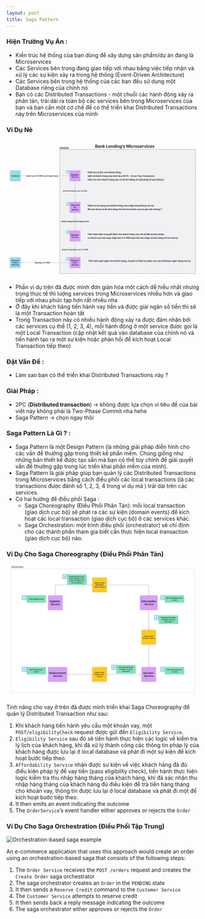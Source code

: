 ```yaml
---
layout: post
title: Saga Pattern
---
```

### Hiện Trường Vụ Án :
- Kiến trúc hệ thống của bạn dùng để xây dựng sản phẩm/dự án đang là Microservices
- Các Services bên trong đang giao tiếp với nhau bằng việc tiếp nhận và xử lý các sự kiện xảy ra trong hệ thống (Event-Driven Architecture)
- Các Services bên trong hệ thống của các bạn đều sử dụng một Database riêng của chính nó
- Bạn có các Distributed Transactions - một chuỗi các hành động xảy ra phân tán, trải dài ra toàn bộ các services bên trong Microservices của bạn và bạn cần một cơ chế để có thể triển khai Distributed Transactions này trên Microservices của mình
### Ví Dụ Nè
  
  ![Ví dụ về Saga Pattern](/images/example-1.jpg)

- Phần ví dụ trên đã được mình đơn giản hóa một cách dễ hiễu nhất nhưng trong thực tế thì lượng services trong Microservices nhiều hơn và giao tiếp với nhau phức tạp hơn rất nhiều nha
- Ở đây khi khách hàng tiến hành vay tiền và được giải ngân số tiền thì sẽ là một Transaction hoàn tất
- Trong Transaction này có nhiều hành động xảy ra được đảm nhận bởi các services cụ thể (1, 2, 3, 4), mỗi hành động ở một service được gọi là một Local Transaction (cập nhật kết quả vào database của chính nó và tiến hành tạo ra một sự kiện hoặc phản hồi để kích hoạt Local Transaction tiếp theo)

### Đặt Vấn Đề :

- Làm sao bạn có thể triển khai Distributed Transactions này ?

### Giải Pháp :

- 2PC (**Distributed transaction**) -> không được lựa chọn vì tiêu đề của bài viết này không phải là Two-Phase Commit nha hehe
- Saga Pattern -> chọn ngay thôi

### Saga Pattern Là Gì ? :

- Saga Pattern là một Design Pattern (là những giải pháp điển hình cho các vấn đề thường gặp trong thiết kế phần mềm. Chúng giống như những bản thiết kế được tạo sẵn mà bạn có thể tùy chỉnh để giải quyết vấn đề thường gặp trong lúc triển khai phần mềm của mình).
- Saga Pattern là giải pháp giúp bạn quản lý các Distributed Transactions trong Microservices bằng cách điều phối các local transactions (là các transactions được đánh số 1, 2, 3, 4 trong ví dụ mà ) trải dài trên các services.
- Có hai hướng để điều phối Saga :
   - Saga Choreography (Điều Phối Phân Tán): mỗi local transaction (giao dịch cục bộ) sẽ phát ra các sự kiện (domain events) để kích hoạt các local transaction (giao dịch cục bộ) ở các services khác.
   - Saga Orchestration: một trình điều phối (orchestrator) sẽ chỉ định cho các thành phần tham gia biết cần thực hiện local transaction (giao dịch cục bộ) nào.

### Ví Dụ Cho Saga Choreography (Điều Phối Phân Tán)

![Ví dụ về Saga Pattern Choreography](/images/example-2.png)

Tính năng cho vay ở trên đã được mình triển khai Saga Choreography để quản lý Distributed Transaction như sau: 

1. Khi khách hàng tiến hành yêu cầu một khoản vay, một `POST/eligibilityCheck` request được gửi đến `Eligibility Service`.
2. `Eligibility Service` sau đó sẽ tiến hành thực hiện các logic về kiểm tra lý lịch của khách hàng, khi đã xử lý thành công các thông tin pháp lý của khách hàng được lưu lại ở local database và phát đi một sự kiện để kích hoạt bước tiếp theo.
3. `Affordability Service` nhận được sư kiện về việc khách hàng đã đủ điều kiện pháp lý để vay tiền (pass eligibility check), tiến hành thực hiện logic kiểm tra thu nhập hàng tháng của khách hàng, khi đã xác nhận thu nhập hàng tháng của khách hàng đủ điều kiện để trả tiền hàng tháng cho khoản vay, thông tin được lưu lại ở local database và phát đi một để kích hoạt bước tiếp theo.
4. It then emits an event indicating the outcome
5. The `OrderService`’s event handler either approves or rejects the `Order`

### Ví Dụ Cho Saga Orchestration (Điều Phối Tập Trung)

![Orchestration-based saga example](https://s3-us-west-2.amazonaws.com/secure.notion-static.com/301a53ac-8439-43c2-a858-31a3251becf4/Untitled.png)

An e-commerce application that uses this approach would create an order using an orchestration-based saga that consists of the following steps:

1. The `Order Service` receives the `POST /orders` request and creates the `Create Order` saga orchestrator
2. The saga orchestrator creates an `Order` in the `PENDING` state
3. It then sends a `Reserve Credit` command to the `Customer Service`
4. The `Customer Service` attempts to reserve credit
5. It then sends back a reply message indicating the outcome
6. The saga orchestrator either approves or rejects the `Order`

